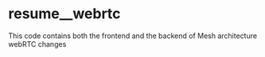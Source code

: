 # resume__webrtc
This code contains both the frontend and the backend of Mesh architecture webRTC
changes